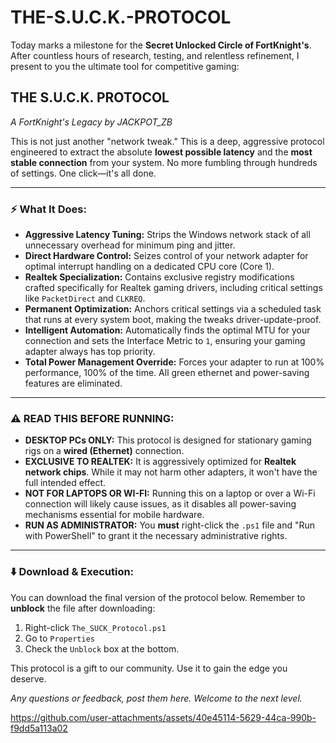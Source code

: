 # THE-S.U.C.K.-PROTOCOL
Today marks a milestone for the **Secret Unlocked Circle of FortKnight's**. After countless hours of research, testing, and relentless refinement, I present to you the ultimate tool for competitive gaming:

## **THE S.U.C.K. PROTOCOL**
*A FortKnight's Legacy by JACKPOT_ZB*

This is not just another "network tweak." This is a deep, aggressive protocol engineered to extract the absolute **lowest possible latency** and the **most stable connection** from your system. No more fumbling through hundreds of settings. One click—it's all done.

---

### :zap: **What It Does:**

*   **Aggressive Latency Tuning:** Strips the Windows network stack of all unnecessary overhead for minimum ping and jitter.
*   **Direct Hardware Control:** Seizes control of your network adapter for optimal interrupt handling on a dedicated CPU core (Core 1).
*   **Realtek Specialization:** Contains exclusive registry modifications crafted specifically for Realtek gaming drivers, including critical settings like `PacketDirect` and `CLKREQ`.
*   **Permanent Optimization:** Anchors critical settings via a scheduled task that runs at every system boot, making the tweaks driver-update-proof.
*   **Intelligent Automation:** Automatically finds the optimal MTU for your connection and sets the Interface Metric to `1`, ensuring your gaming adapter always has top priority.
*   **Total Power Management Override:** Forces your adapter to run at 100% performance, 100% of the time. All green ethernet and power-saving features are eliminated.

---

### :warning: **READ THIS BEFORE RUNNING:**

*   **DESKTOP PCs ONLY:** This protocol is designed for stationary gaming rigs on a **wired (Ethernet)** connection.
*   **EXCLUSIVE TO REALTEK:** It is aggressively optimized for **Realtek network chips**. While it may not harm other adapters, it won't have the full intended effect.
*   **NOT FOR LAPTOPS OR WI-FI:** Running this on a laptop or over a Wi-Fi connection will likely cause issues, as it disables all power-saving mechanisms essential for mobile hardware.
*   **RUN AS ADMINISTRATOR:** You **must** right-click the `.ps1` file and "Run with PowerShell" to grant it the necessary administrative rights.

---

### :arrow_down: **Download & Execution:**

You can download the final version of the protocol below.
Remember to **unblock** the file after downloading:
1.  Right-click `The_SUCK_Protocol.ps1`
2.  Go to `Properties`
3.  Check the `Unblock` box at the bottom.

This protocol is a gift to our community. Use it to gain the edge you deserve.

*Any questions or feedback, post them here. Welcome to the next level.*

https://github.com/user-attachments/assets/40e45114-5629-44ca-990b-f9dd5a113a02

